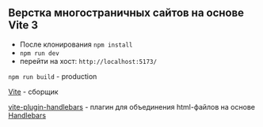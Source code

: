 ## Верстка многостраничных сайтов на основе Vite 3

* После клонирования ``npm install``
* ``npm run dev`` 
* перейти на хост: ``http://localhost:5173/``

``npm run build`` - production

[Vite](https://vitejs.dev/) - сборщик

[vite-plugin-handlebars](https://github.com/alexlafroscia/vite-plugin-handlebars) - плагин для объединения html-файлов на основе [Handlebars](https://handlebarsjs.com/)